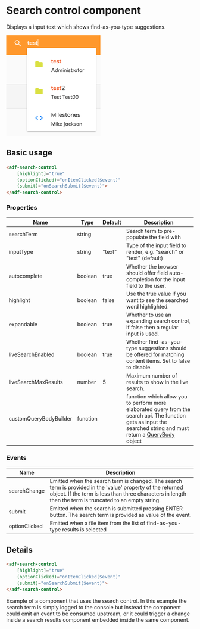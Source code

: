 # Search control component

Displays a input text which shows find-as-you-type suggestions.

![adf-search-control](docassets/images/search-control-component.png)

## Basic usage

```html
<adf-search-control 
    [highlight]="true"
    (optionClicked)="onItemClicked($event)"
    (submit)="onSearchSubmit($event)">
</adf-search-control>
```

### Properties

| Name | Type | Default | Description |
| ---- | ---- | ------- | ----------- |
| searchTerm | string |  | Search term to pre-populate the field with |
| inputType | string | "text" | Type of the input field to render, e.g. "search" or "text" (default) |
| autocomplete | boolean | true | Whether the browser should offer field auto-completion for the input field to the user. |
| highlight | boolean | false | Use the true value if you want to see the searched word highlighted. |
| expandable | boolean | true | Whether to use an expanding search control, if false then a regular input is used. |
| liveSearchEnabled | boolean | true | Whether find-as-you-type suggestions should be offered for matching content items. Set to false to disable. |
| liveSearchMaxResults | number | 5 | Maximum number of results to show in the live search. |
| customQueryBodyBuilder | function |  | function which allow you to perform more elaborated query from the search api. The function gets as input the searched string and must return a [QueryBody](https://github.com/Alfresco/alfresco-js-api/blob/1.6.0/src/alfresco-search-rest-api/docs/QueryBody.md) object |

### Events

| Name | Description |
| ---- | ----------- |
| searchChange | Emitted when the search term is changed. The search term is provided in the 'value' property of the returned object.  If the term is less than three characters in length then the term is truncated to an empty string. |
| submit | Emitted when the search is submitted pressing ENTER button. The search term is provided as value of the event. |
| optionClicked | Emitted when a file item from the list of find-as-you-type results is selected |

## Details

```html
<adf-search-control 
    [highlight]="true"
    (optionClicked)="onItemClicked($event)"
    (submit)="onSearchSubmit($event)">
</adf-search-control>
```

Example of a component that uses the search control. In this example the search term is simply logged to the console
but instead the component could emit an event to be consumed upstream, or it could trigger a change inside a search
results component embedded inside the same component.
